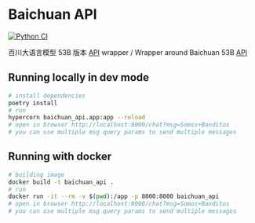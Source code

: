# Baichuan API

[![Python CI](https://github.com/Blacklake-Tech/baichuan_api/actions/workflows/CI.yaml/badge.svg)](https://github.com/Blacklake-Tech/baichuan_api/actions/workflows/CI.yaml)

百川大语言模型 53B 版本 [API][api] wrapper / Wrapper around Baichuan 53B [API][api]

## Running locally in dev mode

```bash
# install dependencies
poetry install
# run
hypercorn baichuan_api.app:app --reload
# open in browser http://localhost:8000/chat?msg=Somos+Banditos
# you can use multiple msg query params to send multiple messages
```

## Running with docker

```bash
# building image
docker build -t baichuan_api .
# run
docker run -it --rm -v $(pwd):/app -p 8000:8000 baichuan_api
# open in browser http://localhost:8000/chat?msg=Somos+Banditos
# you can use multiple msg query params to send multiple messages
```

[api]: https://platform.baichuan-ai.com/docs/api
